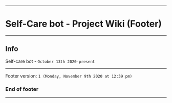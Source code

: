 
***

# Self-Care bot - Project Wiki (Footer)

***

## Info

Self-care bot - `October 13th 2020-present`

***

Footer version: `1 (Monday, November 9th 2020 at 12:39 pm)`

### End of footer

***
